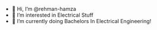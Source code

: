 - 👋 Hi, I’m @rehman-hamza
- 👀 I’m interested in Electrical Stuff
- 🌱 I’m currently doing Bachelors In Electrical Engineering!

<!---
rehman-hamza/rehman-hamza is a ✨ special ✨ repository because its `README.md` (this file) appears on your GitHub profile.
You can click the Preview link to take a look at your changes.
--->
